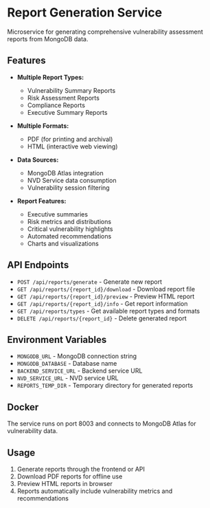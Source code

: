 # Report Generation Service

Microservice for generating comprehensive vulnerability assessment reports from MongoDB data.

## Features

- **Multiple Report Types:**
  - Vulnerability Summary Reports
  - Risk Assessment Reports
  - Compliance Reports
  - Executive Summary Reports

- **Multiple Formats:**
  - PDF (for printing and archival)
  - HTML (interactive web viewing)

- **Data Sources:**
  - MongoDB Atlas integration
  - NVD Service data consumption
  - Vulnerability session filtering

- **Report Features:**
  - Executive summaries
  - Risk metrics and distributions
  - Critical vulnerability highlights
  - Automated recommendations
  - Charts and visualizations

## API Endpoints

- `POST /api/reports/generate` - Generate new report
- `GET /api/reports/{report_id}/download` - Download report file
- `GET /api/reports/{report_id}/preview` - Preview HTML report
- `GET /api/reports/{report_id}/info` - Get report information
- `GET /api/reports/types` - Get available report types and formats
- `DELETE /api/reports/{report_id}` - Delete generated report

## Environment Variables

- `MONGODB_URL` - MongoDB connection string
- `MONGODB_DATABASE` - Database name
- `BACKEND_SERVICE_URL` - Backend service URL
- `NVD_SERVICE_URL` - NVD service URL
- `REPORTS_TEMP_DIR` - Temporary directory for generated reports

## Docker

The service runs on port 8003 and connects to MongoDB Atlas for vulnerability data.

## Usage

1. Generate reports through the frontend or API
2. Download PDF reports for offline use
3. Preview HTML reports in browser
4. Reports automatically include vulnerability metrics and recommendations
